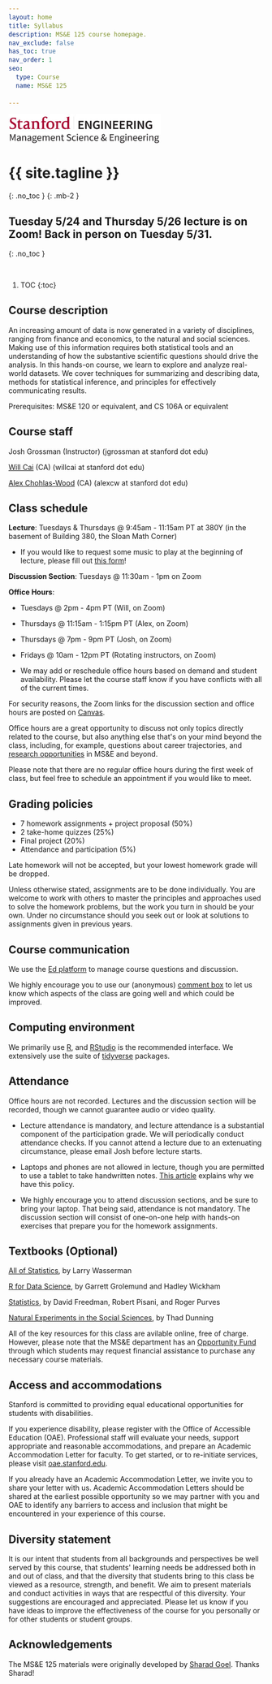 ```yaml
---
layout: home
title: Syllabus
description: MS&E 125 course homepage.
nav_exclude: false
has_toc: true
nav_order: 1
seo:
  type: Course
  name: MS&E 125

---
```


<img src="assets/msande_logo.jpeg" width="300">

# {{ site.tagline }}
{: .no_toc }
{: .mb-2 }
<!-- {{ site.description }}
{: .fs-6 .fw-300 }
{: .no_toc } -->

## Tuesday 5/24 and Thursday 5/26 lecture is on Zoom! Back in person on Tuesday 5/31.
{: .no_toc }

<br>

1. TOC
{:toc}

## Course description

An increasing amount of data is now generated in a variety of disciplines, 
ranging from finance and economics, to the natural and social sciences.
Making use of this information requires both statistical tools and an
understanding of how the substantive scientific questions should drive
the analysis. In this hands-on course, we learn to explore and analyze
real-world datasets. We cover techniques for summarizing and describing data,
methods for statistical inference, and principles for effectively communicating 
results.

Prerequisites:
MS&E 120 or equivalent, and CS 106A or equivalent

## Course staff

Josh Grossman (Instructor) (jgrossman at stanford dot edu)

[Will Cai](http://www.whereiswillcai.com/) (CA) (willcai at stanford dot edu)

[Alex Chohlas-Wood](https://www.alexchohlaswood.com/) (CA) (alexcw at stanford dot edu)

## Class schedule

**Lecture**: Tuesdays & Thursdays @ 9:45am - 11:15am PT at 380Y (in the basement of Building 380, the Sloan Math Corner)

* If you would like to request some music to play at the beginning of lecture, please fill out [this form](https://forms.gle/9NcD3YGjs9QH98587)!

<!-- **Discussion Section**: Tuesdays @ 11:30am - 1pm (in person at 200-034, classroom inside the History Corner, 15 minutes after lecture) -->

**Discussion Section**: Tuesdays @ 11:30am - 1pm on Zoom

**Office Hours**:

* Tuesdays @ 2pm - 4pm PT (Will, on Zoom)

* Thursdays @ 11:15am - 1:15pm PT (Alex, on Zoom)

* Thursdays @ 7pm - 9pm PT (Josh, on Zoom)

<!-- * Tuesdays @ 2pm - 4pm PT (Will, in person at Shriram 052)

* Thursdays @ 11:15am - 1:15pm PT (Alex, in person at 200-124)

* Thursdays @ 7pm - 9pm PT (Josh, in person at Huang 305) -->

* Fridays @ 10am - 12pm PT (Rotating instructors, on Zoom)

* We may add or reschedule office hours based on demand and student availability. Please let the course staff know if you have conflicts with all of the current times. 

For security reasons, the Zoom links for the discussion section and office hours are posted on [Canvas](https://canvas.stanford.edu/).

Office hours are a great opportunity to discuss not only topics directly related to the course, 
but also anything else that's on your mind beyond the class, including, for example, 
questions about career trajectories, and [research opportunities](https://sites.google.com/stanford.edu/msande-inclusion/diversity-in-research) in MS&E and beyond.

Please note that there are no regular office hours during the first week of class, but feel free to schedule an appointment if you would like to meet.

## Grading policies

- 7 homework assignments + project proposal (50%)
- 2 take-home quizzes (25%)
- Final project (20%)
- Attendance and participation (5%)

Late homework will not be accepted, but your lowest homework grade will be dropped.

Unless otherwise stated, assignments are to be done individually.
You are welcome to work with others to master the principles and approaches used to
solve the homework problems, but the work you turn in should be your own.
Under no circumstance should you seek out or look at solutions to assignments given in previous years.  

<!-- ## Study groups

We encourage you to work together in groups to solidify your understanding of the course material. 
If you would like assistance forming a study group, please complete [this form](https://forms.gle/1xfXRZ968Xh9XEMY8) by Thursday, March 31 at 9pm PT. 
Our goal is to form the study groups the following day, 
so students can begin discussing the first homework assignment. -->

## Course communication 

We use the [Ed platform](https://edstem.org/us/courses/20790/discussion/) to manage course questions and discussion.

We highly encourage you to use our (anonymous) 
[comment box](https://forms.gle/XDECx7JKRNrM2BXq6)
to let us know which aspects of the class
are going well and which could be improved.

## Computing environment

We primarily use [R](http://www.r-project.org/), and [RStudio](http://www.rstudio.com/) is the recommended interface.
We extensively use the suite of [tidyverse](https://www.tidyverse.org/) packages.

## Attendance

Office hours are not recorded. Lectures and the discussion section will be recorded, though we cannot guarantee audio or video quality.

<!-- * We do not plan on recording any component of the course. -->

* Lecture attendance is mandatory, and lecture attendance is a substantial component of the participation grade. We will periodically conduct attendance checks. If you cannot attend a lecture due to an extenuating circumstance, please email Josh before lecture starts. 

<!-- The teaching staff may periodically conduct attendance checks. -->

* Laptops and phones are not allowed in lecture, though you are permitted to use a tablet to take handwritten notes. [This article](https://www.nytimes.com/2017/11/22/business/laptops-not-during-lecture-or-meeting.html) explains why we have this policy.

* We highly encourage you to attend discussion sections, and be sure to bring your laptop. That being said, attendance is not mandatory. The discussion section will consist of one-on-one help with hands-on exercises that prepare you for the homework assignments. 

<!-- This experience is typically much more valuable and enjoyable if attended in person, though we will attempt to stream the discussion section via Zoom.  -->

## Textbooks (Optional)

[All of Statistics](http://www.stat.cmu.edu/~larry/all-of-statistics/), by Larry Wasserman

[R for Data Science](http://r4ds.had.co.nz), by Garrett Grolemund and Hadley Wickham

[Statistics](http://books.wwnorton.com/books/webad.aspx?id=11597), by David Freedman, Robert Pisani, and Roger Purves

[Natural Experiments in the Social Sciences](http://www.cambridge.org/us/academic/subjects/politics-international-relations/research-methods-politics/natural-experiments-social-sciences-design-based-approach), by Thad Dunning

All of the key resources for this class are avilable online, free of charge. 
However, please note that the MS&E department has an 
[Opportunity Fund](https://forms.gle/QQKJArhELRVYeFnr7)
through which students may request financial assistance to purchase any necessary course materials.

## Access and accommodations

Stanford is committed to providing equal educational opportunities for students with disabilities. 

If you experience disability, please register with the Office of Accessible Education (OAE). Professional staff will evaluate your needs, support appropriate and reasonable accommodations, and prepare an Academic Accommodation Letter for faculty. To get started, or to re-initiate services, please visit [oae.stanford.edu](https://oae.stanford.edu).

If you already have an Academic Accommodation Letter, we invite you to share your letter with us. Academic Accommodation Letters should be shared at the earliest possible opportunity so we may partner with you and OAE to identify any barriers to access and inclusion that might be encountered in your experience of this course.

## Diversity statement

It is our intent that students from all backgrounds and perspectives be well served by this course, that students' learning needs be addressed both in and out of class, and that the diversity that students bring to this class be viewed as a resource, strength, and benefit. We aim to present materials and conduct activities in ways that are respectful of this diversity. Your suggestions are encouraged and appreciated. Please let us know if you have ideas to improve the effectiveness of the course for you personally or for other students or student groups.

## Acknowledgements

The MS&E 125 materials were originally developed by [Sharad Goel](https://5harad.com/). Thanks Sharad!

